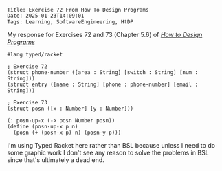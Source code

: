     Title: Exercise 72 From How To Design Programs
    Date: 2025-01-23T14:09:01
    Tags: Learning, SoftwareEngineering, HtDP

My response for Exercises 72 and 73 (Chapter 5.6) of [_How to Design Programs_](https://htdp.org/2024-11-6/Book/index.html)

<!-- more -->

```racket
#lang typed/racket

; Exercise 72
(struct phone-number ([area : String] [switch : String] [num : String]))
(struct entry ([name : String] [phone : phone-number] [email : String]))

; Exercise 73
(struct posn ([x : Number] [y : Number]))

(: posn-up-x (-> posn Number posn))
(define (posn-up-x p n)
  (posn (+ (posn-x p) n) (posn-y p)))
```

I'm using Typed Racket here rather than BSL because unless I need to do some graphic work I don't see any reason to solve the problems in BSL since that's ultimately a dead end.
